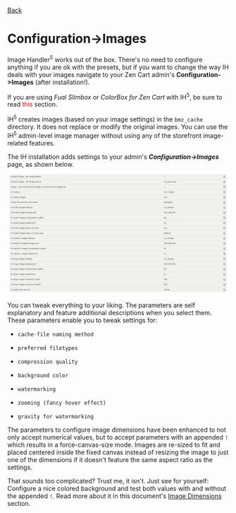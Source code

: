 [Back](configuration.md "Return to the Configuration page")
# Configuration->Images
Image Handler<sup>5</sup> works out of the box. There's no need to configure anything if you are ok with the presets, but if you want to change the way IH deals with your images navigate to your Zen Cart admin's **Configuration->Images** (after installation!).

If you are using _Fual Slimbox_ or _ColorBox for Zen Cart_ with IH<sup>5</sup>, be sure to read <span style="color: red;">this</span> section.

IH<sup>5</sup> creates images (based on your image settings) in the `bmz_cache` directory. It does not replace or modify the original images.  You can use the IH<sup>5</sup> admin-level image manager without using any of the storefront image-related features.

The IH installation adds settings to your admin's ***Configuration->Images*** page, as shown below.

![Additional fields for image configuration](images/c_images.jpg)

You can tweak everything to your liking. The parameters are self explanatory and feature additional descriptions when you select them. These parameters enable you to tweak settings for:

-     cache-file naming method
-     preferred filetypes
-     compression quality
-     background color
-     watermarking
-     zooming (fancy hover effect)
-     gravity for watermarking

The parameters to configure image dimensions have been enhanced to not only accept numerical values, but to accept parameters with an appended `!` which results in a force-canvas-size mode. Images are re-sized to fit and placed centered inside the fixed canvas instead of resizing the image to just one of the dimensions if it doesn't feature the same aspect ratio as the settings. 

That sounds too complicated? Trust me, it isn't. Just see for yourself: Configure a nice colored background and test both values with and without the appended `!`. Read more about it in this document's [Image Dimensions](c_dimensions.md) section.